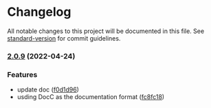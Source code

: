 # Changelog

All notable changes to this project will be documented in this file. See [standard-version](https://github.com/conventional-changelog/standard-version) for commit guidelines.

### [2.0.9](https://github.com/kukushi/SideMenu/compare/v2.0.8...v2.0.9) (2022-04-24)


### Features

* update doc ([f0d1d96](https://github.com/kukushi/SideMenu/commit/f0d1d966505e2fc0ca213441aa3967d64ba634d9))
* usding DocC as the documentation format ([fc8fc18](https://github.com/kukushi/SideMenu/commit/fc8fc18bc767e5425170b686a200640833192ad4))
